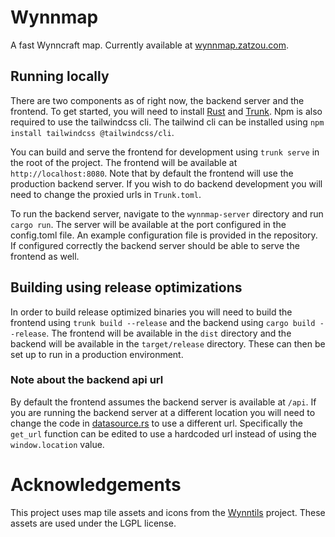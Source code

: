 # Wynnmap

A fast Wynncraft map. Currently available at [wynnmap.zatzou.com](https://wynnmap.zatzou.com).

## Running locally

There are two components as of right now, the backend server and the frontend. To get started, you will need to install [Rust](https://rustup.rs/) and [Trunk](https://trunkrs.dev/). Npm is also required to use the tailwindcss cli. The tailwind cli can be installed using `npm install tailwindcss @tailwindcss/cli`.

You can build and serve the frontend for development using `trunk serve` in the root of the project. The frontend will be available at `http://localhost:8080`. Note that by default the frontend will use the production backend server. If you wish to do backend development you will need to change the proxied urls in `Trunk.toml`.

To run the backend server, navigate to the `wynnmap-server` directory and run `cargo run`. The server will be available at the port configured in the config.toml file. An example configuration file is provided in the repository. If configured correctly the backend server should be able to serve the frontend as well.

## Building using release optimizations

In order to build release optimized binaries you will need to build the frontend using `trunk build --release` and the backend using `cargo build --release`. The frontend will be available in the `dist` directory and the backend will be available in the `target/release` directory. These can then be set up to run in a production environment.

### Note about the backend api url

By default the frontend assumes the backend server is available at `/api`. If you are running the backend server at a different location you will need to change the code in [datasource.rs](/src/datasource.rs) to use a different url. Specifically the `get_url` function can be edited to use a hardcoded url instead of using the `window.location` value.

# Acknowledgements

This project uses map tile assets and icons from the [Wynntils](https://github.com/Wynntils) project. These assets are used under the LGPL license.
